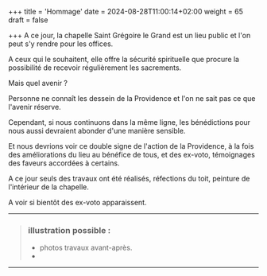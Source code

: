 +++
title = 'Hommage'
date = 2024-08-28T11:00:14+02:00
weight = 65
draft = false

+++
A ce jour, la chapelle Saint Grégoire le Grand est un lieu public et l'on peut s'y rendre pour les offices.

A ceux qui le souhaitent, elle offre la sécurité spirituelle que procure la possibilité de recevoir régulièrement les sacrements.

Mais quel avenir ?

Personne ne connaît les dessein de la Providence et l'on ne sait pas ce que l'avenir réserve.

Cependant, si nous continuons dans la même ligne, les bénédictions pour nous aussi devraient abonder d'une manière sensible.

Et nous devrions voir ce double signe de l'action de la Providence, à la fois des améliorations du lieu au bénéfice de tous, et des ex-voto, témoignages des faveurs accordées à certains.

A ce jour seuls des travaux ont été réalisés, réfections du toit, peinture de l'intérieur de la chapelle.

A voir si bientôt des ex-voto apparaissent.
***
>  ### illustration possible :
> - photos travaux avant-après.
> - 
***


 






 